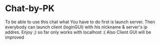 # Chat-by-PK
To be able to use this chat what You have to do first is launch server. Then everybody can launch client (loginGUI) with his nickname & server's ip addres. Enjoy ;) so far only works with localhost :( Also Client GUI will be improved
